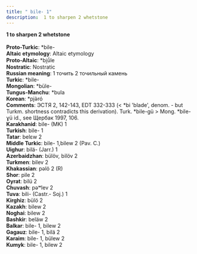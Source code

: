 ```yaml
---
title: " bile- 1"
description:  1 to sharpen 2 whetstone
---
```

<p data-pagefind-weight="0.5">
<strong> 1 to sharpen 2 whetstone</strong><br><br>
<strong>Proto-Turkic</strong>:  *bile-<br>
<strong>Altaic etymology</strong>:  Altaic etymology<br>
<strong> Proto-Altaic</strong>:  *bi̯ŭ́le<br>
<strong>Nostratic</strong>:  Nostratic<br>
<strong>Russian meaning</strong>:  1 точить 2 точильный камень<br>
<strong>Turkic</strong>:  *bile-<br>
<strong>Mongolian</strong>:  *büle-<br>
<strong>Tungus-Manchu</strong>:  *bula<br>
<strong>Korean</strong>:  *pjǝ̀ró<br>
<strong>Comments</strong>:  ЭСТЯ 2, 142-143, EDT 332-333 (< *bi 'blade', denom. - but Turkm. shortness contradicts this derivation). Turk. *bile-gü > Mong. *bile-ɣü id., see Щербак 1997, 106.<br>
<strong>Karakhanid</strong>:  bile- (MK) 1<br>
<strong>Turkish</strong>:  bile- 1<br>
<strong>Tatar</strong>:  belɛw 2<br>
<strong>Middle Turkic</strong>:  bile- 1,bilew 2 (Pav. C.)<br>
<strong>Uighur</strong>:  bilä- (Jarr.) 1<br>
<strong>Azerbaidzhan</strong>:  bülöv, bilöv 2<br>
<strong>Turkmen</strong>:  bilev 2<br>
<strong>Khakassian</strong>:  pǝlö 2 (R)<br>
<strong>Shor</strong>:  pile 2<br>
<strong>Oyrat</strong>:  bilü 2<br>
<strong>Chuvash</strong>:  pǝʷlev 2<br>
<strong>Tuva</strong>:  bili- (Castr.- Soj.) 1<br>
<strong>Kirghiz</strong>:  bülö 2<br>
<strong>Kazakh</strong>:  bilew 2<br>
<strong>Noghai</strong>:  bilew 2<br>
<strong>Bashkir</strong>:  beläw 2<br>
<strong>Balkar</strong>:  bile- 1, bilew 2<br>
<strong>Gagauz</strong>:  bile- 1, bilä 2<br>
<strong>Karaim</strong>:  bile- 1, bülew 2<br>
<strong>Kumyk</strong>:  bile- 1, bilew 2<br>

</p>
